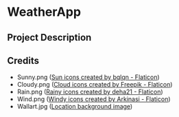 # WeatherApp

## Project Description

## Credits

- Sunny.png (<a href="https://www.flaticon.com/free-icons/sun" title="sun icons">Sun icons created by bqlqn - Flaticon</a>)
- Cloudy.png (<a href="https://www.flaticon.com/free-icons/cloud" title="cloud icons">Cloud icons created by Freepik - Flaticon</a>)
- Rain.png (<a href="https://www.flaticon.com/free-icons/rainy" title="rainy icons">Rainy icons created by deha21 - Flaticon</a>)
- Wind.png (<a href="https://www.flaticon.com/free-icons/windy" title="windy icons">Windy icons created by Arkinasi - Flaticon</a>)
- Wallart.jpg (<a href="https://www.google.com/url?sa=i&url=https%3A%2F%2Fwww.peakpx.com%2Fen%2Fsearch%3Fq%3Dlandscape%2Bminimal&psig=AOvVaw2EY_an4rSRauY8c9HfMZpD&ust=1724030061046000&source=images&cd=vfe&opi=89978449&ved=0CBQQjRxqFwoTCODCx8yu_YcDFQAAAAAdAAAAABAQ" title="location background image">Location background image</a>)
